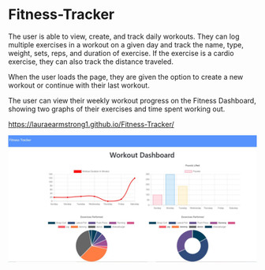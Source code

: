# Fitness-Tracker

The user is able to view, create, and track daily workouts. They can log multiple exercises in a workout on a given day and track the name, type, weight, sets, reps, and duration of exercise. If the exercise is a cardio exercise, they can also track the distance traveled.

When the user loads the page, they are given the option to create a new workout or continue with their last workout.

The user can view their weekly workout progress on the Fitness Dashboard, showing two graphs of their exercises and time spent working out.

https://lauraearmstrong1.github.io/Fitness-Tracker/

![Fitness Tracker](./images/workouts.JPG)
